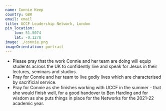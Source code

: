 ```yaml
---
name: Connie Keep
country: GBR
email: email
title: UCCF Leadership Network, London
pin_location:
    lon: 51.5074
    lat: -0.1278
image: ./connie.png
imageOrientation: portrait
---
```

* Please pray that the work Connie and her team are doing will equip students across the UK to confidently live and speak for Jesus in their lectures, seminars and studios.
* Pray for Connie and her team to live godly lives which are characterised by sacrificial service.
* Pray for Connie as she finishes working with UCCF in the summer - that she would finish well, for a good handover to Ben Harding and for wisdom as she puts things in place for the Networks for the 2021-22 academic year.

